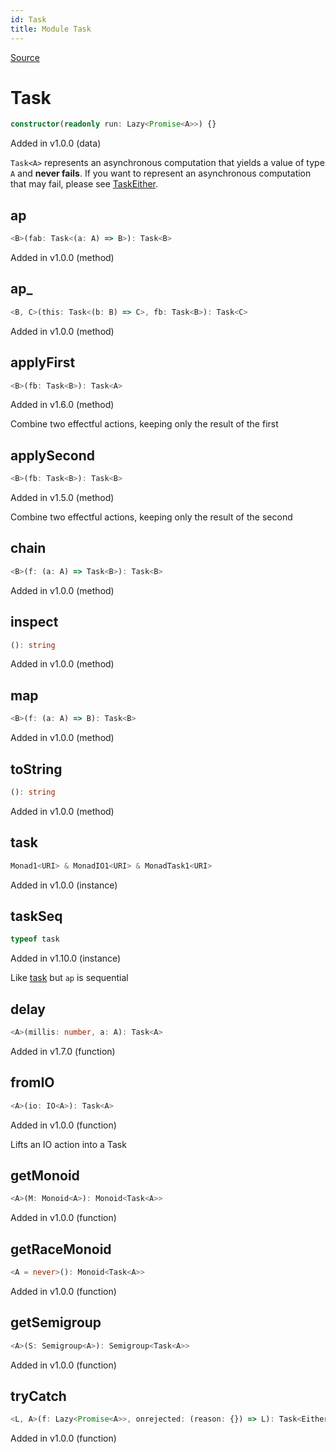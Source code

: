 ```yaml
---
id: Task
title: Module Task
---
```


[Source](https://github.com/gcanti/fp-ts/blob/master/src/Task.ts)

# Task

```ts
constructor(readonly run: Lazy<Promise<A>>) {}
```

Added in v1.0.0 (data)

`Task<A>` represents an asynchronous computation that yields a value of type `A` and **never fails**.
If you want to represent an asynchronous computation that may fail, please see [TaskEither](./TaskEither.md).

## ap

```ts
<B>(fab: Task<(a: A) => B>): Task<B>
```

Added in v1.0.0 (method)

## ap\_

```ts
<B, C>(this: Task<(b: B) => C>, fb: Task<B>): Task<C>
```

Added in v1.0.0 (method)

## applyFirst

```ts
<B>(fb: Task<B>): Task<A>
```

Added in v1.6.0 (method)

Combine two effectful actions, keeping only the result of the first

## applySecond

```ts
<B>(fb: Task<B>): Task<B>
```

Added in v1.5.0 (method)

Combine two effectful actions, keeping only the result of the second

## chain

```ts
<B>(f: (a: A) => Task<B>): Task<B>
```

Added in v1.0.0 (method)

## inspect

```ts
(): string
```

Added in v1.0.0 (method)

## map

```ts
<B>(f: (a: A) => B): Task<B>
```

Added in v1.0.0 (method)

## toString

```ts
(): string
```

Added in v1.0.0 (method)

## task

```ts
Monad1<URI> & MonadIO1<URI> & MonadTask1<URI>
```

Added in v1.0.0 (instance)

## taskSeq

```ts
typeof task
```

Added in v1.10.0 (instance)

Like [task](#task) but `ap` is sequential

## delay

```ts
<A>(millis: number, a: A): Task<A>
```

Added in v1.7.0 (function)

## fromIO

```ts
<A>(io: IO<A>): Task<A>
```

Added in v1.0.0 (function)

Lifts an IO action into a Task

## getMonoid

```ts
<A>(M: Monoid<A>): Monoid<Task<A>>
```

Added in v1.0.0 (function)

## getRaceMonoid

```ts
<A = never>(): Monoid<Task<A>>
```

Added in v1.0.0 (function)

## getSemigroup

```ts
<A>(S: Semigroup<A>): Semigroup<Task<A>>
```

Added in v1.0.0 (function)

## tryCatch

```ts
<L, A>(f: Lazy<Promise<A>>, onrejected: (reason: {}) => L): Task<Either<L, A>>
```

Added in v1.0.0 (function)
